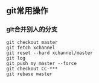 ## git常用操作

### git合并别人的分支
``` shell
git checkout master
git fetch xchannel
git reset --hard xchannel/master
git log
git push my master --force
git checkout CC-***
git rebase master
```